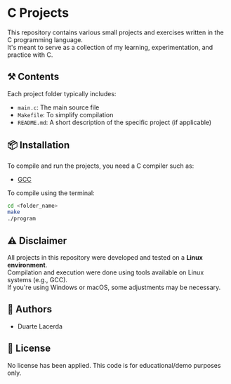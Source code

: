 # C Projects

This repository contains various small projects and exercises written in the C programming language.  
It's meant to serve as a collection of my learning, experimentation, and practice with C.

## ⚒️ Contents

Each project folder typically includes:
- `main.c`: The main source file
- `Makefile`: To simplify compilation
- `README.md`: A short description of the specific project (if applicable)

## 📦 Installation

To compile and run the projects, you need a C compiler such as:

- [GCC](https://gcc.gnu.org/)

To compile using the terminal:

```bash
cd <folder_name>
make
./program
```

## ⚠️ Disclaimer

All projects in this repository were developed and tested on a **Linux environment**.  
Compilation and execution were done using tools available on Linux systems (e.g., GCC).  
If you're using Windows or macOS, some adjustments may be necessary.

## 👥 Authors

* Duarte Lacerda

## 📄 License

No license has been applied. This code is for educational/demo purposes only.
